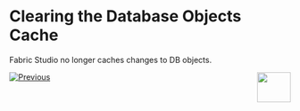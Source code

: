 # Clearing the Database Objects Cache

Fabric Studio no longer caches changes to DB objects. 

<!--studio
Fabric Studio caches all changes to database objects. A cache must be cleared when there is a structural change in a data source.

### How Do I Clear the DB Objects Cache?

1.	Go to **Project Tree** > **Shared Objects** > **Interfaces** to open the Interfaces list.
2.	Right click the **Interface** and click **Clear DB Objects Cache**.
-->


[![Previous](/articles/images/Previous.png)](/articles/05_DB_interfaces/07_deleting_disabling_an_interface.md)[<img align="right" width="60" height="54" src="/articles/images/Next.png">](/articles/05_DB_interfaces/09_fabric_API_for_DB_interfaces.md)
